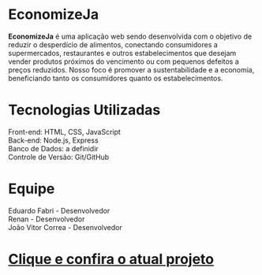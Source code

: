 # EconomizeJa

<strong>EconomizeJa</strong> é uma aplicação web sendo desenvolvida com o objetivo de reduzir o desperdício de alimentos, conectando consumidores a supermercados, restaurantes e outros estabelecimentos que desejam vender produtos próximos do vencimento ou com pequenos defeitos a preços reduzidos. Nosso foco é promover a sustentabilidade e a economia, beneficiando tanto os consumidores quanto os estabelecimentos.

# Tecnologias Utilizadas
Front-end: HTML, CSS, JavaScript <br>
Back-end: Node.js, Express <br>
Banco de Dados: a definidir <br>
Controle de Versão: Git/GitHub

# Equipe
Eduardo Fabri - Desenvolvedor <br>
Renan - Desenvolvedor <br>
João Vitor Correa - Desenvolvedor <br>

# <a href="https://eduardofabrii.github.io/desenv-web-faculdade/economizeJa/projeto/pages/index.html" target="_blank">Clique e confira o atual projeto</a>
